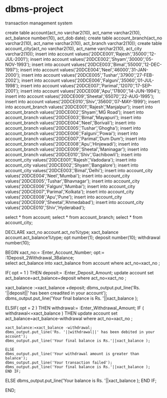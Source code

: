 # dbms-project
transaction management system



create table account(act_no varchar2(10), act_name varchar2(10), act_balance number(10), act_dob date);
create table account_branch(act_no varchar2(10), act_name varchar2(10), act_branch varchar2(10));
create table account_city(act_no varchar2(10), act_name varchar2(10), act_city varchar2(10));
insert into account values('20DCE001','Rajesh','35000','12-JUL-2001');
insert into account values('20DCE002','Shyam','30000','05-NOV-1993');
insert into account values('20DCE003','Bimal','55000','12-DEC-1997');
insert into account values('20DCE004','Neel','46000','31-JAN-2000');
insert into account values('20DCE005','Tushar','37900','27-FEB-2002');
insert into account values('20DCE006','Falguni','35060','01-JUL-1998');
insert into account values('20DCE007','Parimal','12070','17-SEP-2001');
insert into account values('20DCE008','Apu','17800','14-JUN-1994');
insert into account values('20DCE009','Sheetal','65070','22-AUG-1995');
insert into account values('20DCE010','Shiv','35600','07-MAY-1999');
insert into account_branch values('20DCE001','Rajesh','Manjalpur');
insert into account_branch values('20DCE002','Shyam','MG Road');
insert into account_branch values('20DCE003','Bimal','Mayapuri');
insert into account_branch values('20DCE004','Neel','Borivali');
insert into account_branch values('20DCE005','Tushar','Ghogha');
insert into account_branch values('20DCE006','Falguni','Powai');
insert into account_branch values('20DCE007','Parimal','Dum Dum');
insert into account_branch values('20DCE008','Apu','Hinjewadi');
insert into account_branch values('20DCE009','Sheetal','Maninagar');
insert into account_branch values('20DCE010','Shiv','Gachibowli');
insert into account_city values('20DCE001','Rajesh','Vadodara');
insert into account_city values('20DCE002','Shyam','Bangalore');
insert into account_city values('20DCE003','Bimal','Delhi');
insert into account_city values('20DCE004','Neel','Mumbai');
insert into account_city values('20DCE005','Tushar','Bhavnagar');
insert into account_city values('20DCE006','Falguni','Mumbai');
insert into account_city values('20DCE007','Parimal','Kolkata');
insert into account_city values('20DCE008','Apu','Pune');
insert into account_city values('20DCE009','Sheetal','Ahmedabad');
insert into account_city values('20DCE010','Shiv','Hyderabad');

select * from account;
select * from account_branch;
select * from account_city;


DECLARE 
xact_no account.act_no%type;
xact_balance account.act_balance%type;
opt number(1); 
deposit number(10);
withdrawal number(10);

BEGIN
xact_no:= :Enter_Account_Number;
opt:= :1Deposit_2Withdrawal_3Balance;  
select act_balance into xact_balance 
from account
where act_no=xact_no ; 
  
IF( opt = 1 ) THEN
deposit:= :Enter_Deposit_Amount;
update account
 set act_balance=act_balance+deposit
where act_no=xact_no ; 

xact_balance :=xact_balance +deposit;
dbms_output.put_line('Rs. '||deposit||' has been creadited in your account');
dbms_output.put_line('Your final balance is Rs. '||xact_balance );
                          
ELSIF( opt = 2 ) THEN 
withdrawal:= :Enter_Withdrawal_Amount;
    IF ( withdrawal<=xact_balance ) THEN
    update account
     set act_balance=act_balance-withdrawal
    where act_no=xact_no ;
    
    xact_balance:=xact_balance -withdrawal;
    dbms_output.put_line('Rs. '||withdrawal||' has been debited in your account');
    dbms_output.put_line('Your final balance is Rs.'||xact_balance );
    
    ELSE
    dbms_output.put_line('Your withdrawal amount is greater than balance');
    dbms_output.put_line('Your transaction failed');
    dbms_output.put_line('Your final balance is Rs.'||xact_balance ); 
    END IF;
ELSE
dbms_output.put_line('Your balance is Rs. '||xact_balance );
END IF;
    
  
END;
